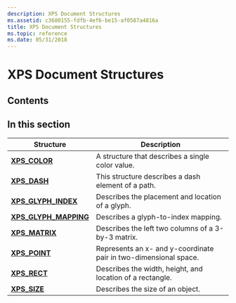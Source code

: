 ```yaml
---
description: XPS Document Structures
ms.assetid: c3680155-fdfb-4ef6-be15-af0587a4816a
title: XPS Document Structures
ms.topic: reference
ms.date: 05/31/2018
---
```


# XPS Document Structures

## Contents

## In this section



| Structure                                                   | Description                                                                 |
|-------------------------------------------------------------|-----------------------------------------------------------------------------|
| [**XPS\_COLOR**](xps-color.md)<br/>                  | A structure that describes a single color value.<br/>                 |
| [**XPS\_DASH**](/windows/win32/api/xpsobjectmodel/ns-xpsobjectmodel-xps_dash)<br/>                    | This structure describes a dash element of a path.<br/>               |
| [**XPS\_GLYPH\_INDEX**](/windows/win32/api/xpsobjectmodel/ns-xpsobjectmodel-xps_glyph_index)<br/>     | Describes the placement and location of a glyph.<br/>                 |
| [**XPS\_GLYPH\_MAPPING**](/windows/win32/api/xpsobjectmodel/ns-xpsobjectmodel-xps_glyph_mapping)<br/> | Describes a glyph-to-index mapping.<br/>                              |
| [**XPS\_MATRIX**](/windows/win32/api/xpsobjectmodel/ns-xpsobjectmodel-xps_matrix)<br/>                | Describes the left two columns of a 3-by-3 matrix.<br/>               |
| [**XPS\_POINT**](/windows/win32/api/xpsobjectmodel/ns-xpsobjectmodel-xps_point)<br/>                  | Represents an x- and y-coordinate pair in two-dimensional space.<br/> |
| [**XPS\_RECT**](/windows/win32/api/xpsobjectmodel/ns-xpsobjectmodel-xps_rect)<br/>                    | Describes the width, height, and location of a rectangle.<br/>        |
| [**XPS\_SIZE**](/windows/win32/api/xpsobjectmodel/ns-xpsobjectmodel-xps_size)<br/>                    | Describes the size of an object.<br/>                                 |



 

 

 




